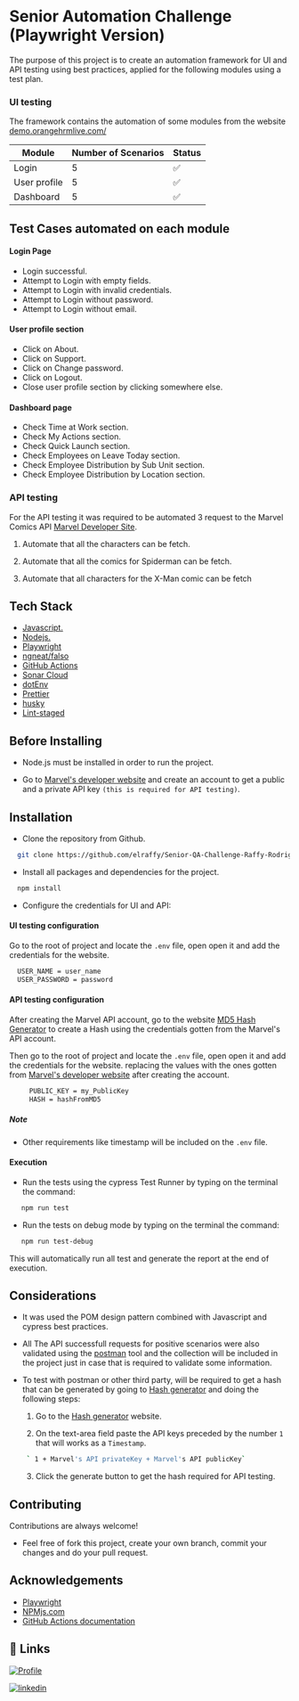 # Senior Automation Challenge (Playwright Version)

The purpose of this project is to create an automation framework for UI and API testing using best practices, applied for the following modules using a test plan.

### UI testing

The framework contains the automation of some modules from the website [demo.orangehrmlive.com/](https://opensource-demo.orangehrmlive.com/web/index.php/auth/login)

| Module       | Number of Scenarios | Status             |
| ------------ | ------------------- | ------------------ |
| Login        | 5                   | :white_check_mark: |
| User profile | 5                   | :white_check_mark: |
| Dashboard    | 5                   | :white_check_mark: |

## Test Cases automated on each module

#### Login Page

- Login successful.
- Attempt to Login with empty fields.
- Attempt to Login with invalid credentials.
- Attempt to Login without password.
- Attempt to Login without email.

#### User profile section

- Click on About.
- Click on Support.
- Click on Change password.
- Click on Logout.
- Close user profile section by clicking somewhere else.

#### Dashboard page

- Check Time at Work section.
- Check My Actions section.
- Check Quick Launch section.
- Check Employees on Leave Today section.
- Check Employee Distribution by Sub Unit section.
- Check Employee Distribution by Location section.

### API testing

For the API testing it was required to be automated 3 request to the Marvel Comics API [Marvel Developer Site](https://developer.marvel.com).

1. Automate that all the characters can be fetch.

2. Automate that all the comics for Spiderman can be fetch.

3. Automate that all characters for the X-Man comic can be fetch

## Tech Stack

- [Javascript.](https://developer.mozilla.org/en-US/docs/Learn/Getting_started_with_the_web/JavaScript_basics)
- [Nodejs.](https://nodejs.org/en/about/)
- [Playwright](https://playwright.dev/)
- [ngneat/falso](https://github.com/ngneat/falso)
- [GitHub Actions](https://docs.github.com/en/actions)
- [Sonar Cloud](https://www.sonarsource.com/products/sonarcloud/)
- [dotEnv](https://www.npmjs.com/package/dotenv)
- [Prettier](https://prettier.io/)
- [husky](https://github.com/typicode/husky)
- [Lint-staged](https://github.com/okonet/lint-staged)

## Before Installing

- Node.js must be installed in order to run the project.

- Go to [Marvel's developer website](https://developer.marvel.com) and create an account to get a public and a private API key `(this is required for API testing)`.

## Installation

- Clone the repository from Github.

```bash
  git clone https://github.com/elraffy/Senior-QA-Challenge-Raffy-Rodriguez.git
```

- Install all packages and dependencies for the project.

```bash
  npm install
```

- Configure the credentials for UI and API:

#### UI testing configuration

Go to the root of project and locate the `.env` file, open open it and add the credentials for the website.

```bash
  USER_NAME = user_name
  USER_PASSWORD = password
```

#### API testing configuration

After creating the Marvel API account, go to the website [MD5 Hash Generator](https://www.md5hashgenerator.com/) to create a Hash using the credentials gotten from the Marvel's API account.

Then go to the root of project and locate the `.env` file, open open it and add the credentials for the website.
replacing the values with the ones gotten from [Marvel's developer website](https://developer.marvel.com) after creating the account.

```bash
     PUBLIC_KEY = my_PublicKey
     HASH = hashFromMD5
```

##### Note

- Other requirements like timestamp will be included on the `.env` file.

#### Execution

- Run the tests using the cypress Test Runner by typing on the terminal the command:

```bash
   npm run test
```

- Run the tests on debug mode by typing on the terminal the command:

```bash
   npm run test-debug
```

This will automatically run all test and generate the report at the end of execution.

## Considerations

- It was used the POM design pattern combined with Javascript and cypress best practices.

- All The API successfull requests for positive scenarios were also validated using the [postman](https://www.postman.com/) tool and the collection will be included in the project just in case that is required to validate some information.

- To test with postman or other third party, will be required to get a hash that can be generated by going to [Hash generator](https://www.md5hashgenerator.com/) and doing the following steps:

  1.  Go to the [Hash generator](https://www.md5hashgenerator.com/) website.

  2.  On the text-area field paste the API keys preceded by the number `1` that will works as a `Timestamp`.

  ```bash
   ` 1 + Marvel's API privateKey + Marvel's API publicKey`
  ```

  3.  Click the generate button to get the hash required for API testing.

## Contributing

Contributions are always welcome!

- Feel free of fork this project, create your own branch, commit your changes and do your pull request.

## Acknowledgements

- [Playwright](https://playwright.dev/)
- [NPMjs.com](https://www.npmjs.com/)
- [GitHub Actions documentation](https://docs.github.com/en/actions)

## 🔗 Links

[![Profile](https://img.shields.io/badge/my_portfolio-000?style=for-the-badge&logo=ko-fi&logoColor=white)](https://github.com/RaffyRod)

[![linkedin](https://img.shields.io/badge/linkedin-0A66C2?style=for-the-badge&logo=linkedin&logoColor=white)](https://www.linkedin.com/in/raffy-a-rodriguez-400552110/)
